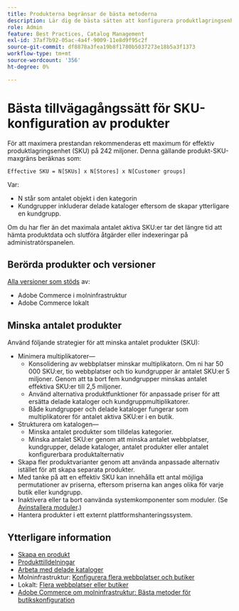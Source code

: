 ```yaml
---
title: Produkterna begränsar de bästa metoderna
description: Lär dig de bästa sätten att konfigurera produktlagringsenheter (SKU) för att maximera webbplatsens prestanda.
role: Admin
feature: Best Practices, Catalog Management
exl-id: 37af7b92-05ac-4a4f-9009-11e8d9f95c2f
source-git-commit: df8878a3fea19b8f1780b5037273e18b5a3f1373
workflow-type: tm+mt
source-wordcount: '356'
ht-degree: 0%

---
```


# Bästa tillvägagångssätt för SKU-konfiguration av produkter

För att maximera prestandan rekommenderas ett maximum för effektiv produktlagringsenhet (SKU) på 242 miljoner. Denna gällande produkt-SKU-maxgräns beräknas som:

```text
Effective SKU = N[SKUs] x N[Stores] x N[Customer groups]
```

Var:

- N står som antalet objekt i den kategorin
- Kundgrupper inkluderar delade kataloger eftersom de skapar ytterligare en kundgrupp.

Om du har fler än det maximala antalet aktiva SKU:er tar det längre tid att hämta produktdata och slutföra åtgärder eller indexeringar på administratörspanelen.

## Berörda produkter och versioner

[Alla versioner som stöds](../../../release/versions.md) av:

- Adobe Commerce i molninfrastruktur
- Adobe Commerce lokalt

## Minska antalet produkter

Använd följande strategier för att minska antalet produkter (SKU):

- Minimera multiplikatorer—
   - Konsolidering av webbplatser minskar multiplikatorn. Om ni har 50 000 SKU:er, tio webbplatser och tio kundgrupper är antalet SKU:er 5 miljoner. Genom att ta bort fem kundgrupper minskas antalet effektiva SKU:er till 2,5 miljoner.
   - Använd alternativa produktfunktioner för anpassade priser för att ersätta delade kataloger och kundgruppmultiplikatorer.
   - Både kundgrupper och delade kataloger fungerar som multiplikatorer för antalet aktiva SKU:er i en butik.
- Strukturera om katalogen—
   - Minska antalet produkter som tilldelas kategorier.
   - Minska antalet SKU:er genom att minska antalet webbplatser, kundgrupper, delade kataloger, antalet produkter eller antalet konfigurerbara produktalternativ
- Skapa fler produktvarianter genom att använda anpassade alternativ istället för att skapa separata produkter.
- Med tanke på att en effektiv SKU kan innehålla ett antal möjliga permutationer av priserna, eftersom priserna kan anges olika för varje butik eller kundgrupp.
- Inaktivera eller ta bort oanvända systemkomponenter som moduler. (Se  [Avinstallera moduler](../../../installation/tutorials/uninstall-modules.md).)
- Hantera produkter i ett externt plattformshanteringssystem.

## Ytterligare information

- [Skapa en produkt](https://experienceleague.adobe.com/docs/commerce-admin/catalog/products/product-create.html)
- [Produkttilldelningar](https://experienceleague.adobe.com/docs/commerce-admin/catalog/categories/products-in-category/categories-product-assignments.html)
- [Arbeta med delade kataloger](https://experienceleague.adobe.com/docs/commerce-admin/b2b/shared-catalogs/catalog-shared.html)
- Molninfrastruktur: [Konfigurera flera webbplatser och butiker](https://devdocs.magento.com/cloud/project/project-multi-sites.html)
- Lokalt: [Flera webbplatser eller butiker](../../../configuration/multi-sites/ms-overview.md)
- [Adobe Commerce om molninfrastruktur: Bästa metoder för butikskonfiguration](https://devdocs.magento.com/cloud/configure/configure-best-practices.html)
